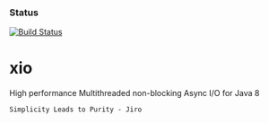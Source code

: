 ### Status
[![Build Status](https://travis-ci.org/xjdr/xio.png)](https://travis-ci.org/xjdr/xio)

xio
===

High performance Multithreaded non-blocking Async I/O for Java 8

`Simplicity Leads to Purity - Jiro`

